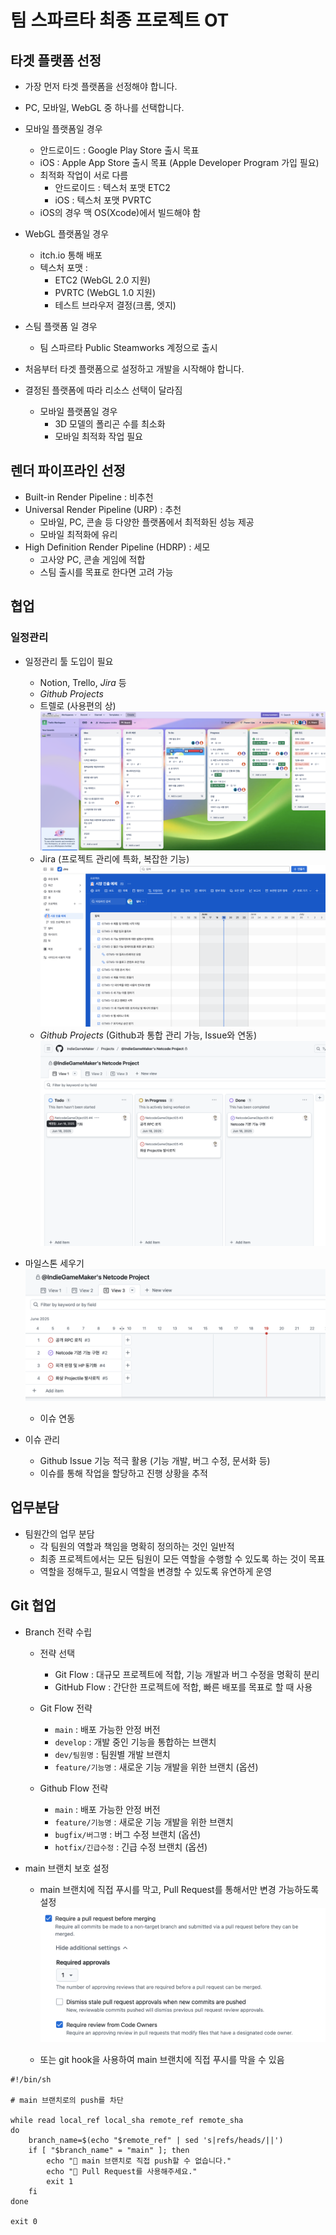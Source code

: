 # 팀 스파르타 최종 프로젝트 OT

## 타겟 플랫폼 선정

- 가장 먼저 타겟 플랫폼을 선정해야 합니다.
- PC, 모바일, WebGL 중 하나를 선택합니다.
- 모바일 플랫폼일 경우
  - 안드로이드 : Google Play Store 출시 목표
  - iOS : Apple App Store 출시 목표 (Apple Developer Program 가입 필요)
  - 최적화 작업이 서로 다름
    - 안드로이드 : 텍스처 포맷 ETC2
    - iOS : 텍스처 포맷 PVRTC
  - iOS의 경우 맥 OS(Xcode)에서 빌드해야 함
    
- WebGL 플랫폼일 경우
  - itch.io 통해 배포
  - 텍스처 포맷 : 
    - ETC2 (WebGL 2.0 지원)
    - PVRTC (WebGL 1.0 지원)
    - 테스트 브라우저 결정(크롬, 엣지)

- 스팀 플랫폼 일 경우
  - 팀 스파르타 Public Steamworks 계정으로 출시

- 처음부터 타겟 플랫폼으로 설정하고 개발을 시작해야 합니다.

- 결정된 플랫폼에 따라 리소스 선택이 달라짐
    - 모바일 플랫폼일 경우
      - 3D 모델의 폴리곤 수를 최소화
      - 모바일 최적화 작업 필요

## 렌더 파이프라인 선정

- Built-in Render Pipeline : 비추천
- Universal Render Pipeline (URP) : 추천
  - 모바일, PC, 콘솔 등 다양한 플랫폼에서 최적화된 성능 제공
  - 모바일 최적화에 유리
- High Definition Render Pipeline (HDRP) : 세모
  - 고사양 PC, 콘솔 게임에 적합
  - 스팀 출시를 목표로 한다면 고려 가능

## 협업

### 일정관리

- 일정관리 툴 도입이 필요
  - Notion, Trello, *Jira* 등
  - *Github Projects*
  - 트렐로 (사용편의 상)
  ![](images/2025-06-19-16-49-19.png)
  - Jira (프로젝트 관리에 특화, 복잡한 기능)
  ![](images/2025-06-19-16-51-41.png)
  - *Github Projects* (Github과 통합 관리 가능, Issue와 연동)
  ![](images/2025-06-19-16-53-05.png)

- 마일스톤 세우기
  ![](images/2025-06-19-16-54-28.png)
  - 이슈 연동
  
- 이슈 관리
  - Github Issue 기능 적극 활용 (기능 개발, 버그 수정, 문서화 등)
  - 이슈를 통해 작업을 할당하고 진행 상황을 추적

## 업무분담

- 팀원간의 업무 분담
  - 각 팀원의 역할과 책임을 명확히 정의하는 것인 일반적
  - 최종 프로젝트에서는 모든 팀원이 모든 역할을 수행할 수 있도록 하는 것이 목표
  - 역할을 정해두고, 필요시 역할을 변경할 수 있도록 유연하게 운영

## Git 협업

- Branch 전략 수립
  
  - 전략 선택 
    - Git Flow : 대규모 프로젝트에 적합, 기능 개발과 버그 수정을 명확히 분리
    - GitHub Flow : 간단한 프로젝트에 적합, 빠른 배포를 목표로 할 때 사용

  - Git Flow 전략
    - `main` : 배포 가능한 안정 버전
    - `develop` : 개발 중인 기능을 통합하는 브랜치
    - `dev/팀원명` : 팀원별 개발 브랜치
    - `feature/기능명` : 새로운 기능 개발을 위한 브랜치 (옵션)

  - Github Flow 전략
    - `main` : 배포 가능한 안정 버전
    - `feature/기능명` : 새로운 기능 개발을 위한 브랜치
    - `bugfix/버그명` : 버그 수정 브랜치 (옵션)
    - `hotfix/긴급수정` : 긴급 수정 브랜치 (옵션)

- main 브랜치 보호 설정
  - main 브랜치에 직접 푸시를 막고, Pull Request를 통해서만 변경 가능하도록 설정
  ![](images/2025-06-19-17-09-52.png)
  
  - 또는 git hook을 사용하여 main 브랜치에 직접 푸시를 막을 수 있음
```shell
#!/bin/sh

# main 브랜치로의 push를 차단

while read local_ref local_sha remote_ref remote_sha
do
    branch_name=$(echo "$remote_ref" | sed 's|refs/heads/||')
    if [ "$branch_name" = "main" ]; then
        echo "🚫 main 브랜치로 직접 push할 수 없습니다."
        echo "🔁 Pull Request를 사용해주세요."
        exit 1
    fi
done

exit 0
```